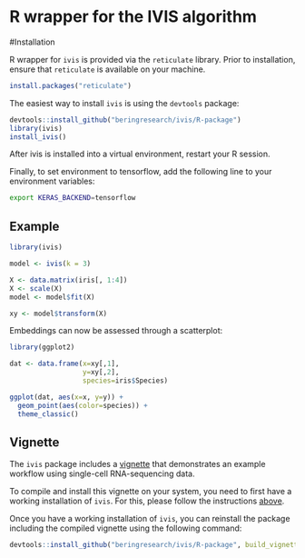 # R wrapper for the IVIS algorithm

#Installation

R wrapper for `ivis` is provided via the `reticulate` library.
Prior to installation, ensure that `reticulate` is available on your machine.

```R
install.packages("reticulate")
```

The easiest way to install `ivis` is using the `devtools` package:

```R
devtools::install_github("beringresearch/ivis/R-package")
library(ivis)
install_ivis()
```

After ivis is installed into a virtual environment, restart your R session.

Finally, to set environment to tensorflow, add the following line to your environment variables:

```bash
export KERAS_BACKEND=tensorflow
```

## Example

```R
library(ivis)

model <- ivis(k = 3)

X <- data.matrix(iris[, 1:4])
X <- scale(X)
model <- model$fit(X)

xy <- model$transform(X)
```

Embeddings can now be assessed through a scatterplot:

```R
library(ggplot2)

dat <- data.frame(x=xy[,1],
                  y=xy[,2],
                  species=iris$Species)

ggplot(dat, aes(x=x, y=y)) +
  geom_point(aes(color=species)) +
  theme_classic()
```

## Vignette

The `ivis` package includes a [vignette](https://github.com/beringresearch/ivis/blob/master/R-package/vignettes/ivis_singlecell.Rmd) that demonstrates an example workflow using single-cell RNA-sequencing data.

To compile and install this vignette on your system, you need to first have a working installation of `ivis`.
For this, please follow the instructions [above](#installation).

Once you have a working installation of `ivis`, you can reinstall the package including the compiled vignette using the following command:

```R
devtools::install_github("beringresearch/ivis/R-package", build_vignettes = TRUE, force=TRUE)
```
